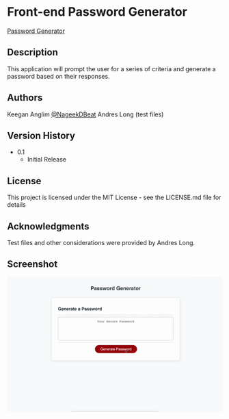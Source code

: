 # Front-end Password Generator

[Password Generator](https://guitarkeegan.github.io/password-generator/)

## Description

This application will prompt the user for a series of criteria and generate a password based on their responses.

## Authors

Keegan Anglim
[@NageekDBeat](https://twitter.com/nageekdbeat)
Andres Long (test files)

## Version History

* 0.1
    * Initial Release

## License

This project is licensed under the MIT License - see the LICENSE.md file for details

## Acknowledgments

Test files and other considerations were provided by Andres Long.

## Screenshot

![Password Generator](./password-generator.gif)